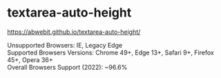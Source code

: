 # textarea-auto-height
https://abwebit.github.io/textarea-auto-height/

Unsupported Browsers: IE, Legacy Edge  
Supported Browsers Versions: Chrome 49+, Edge 13+, Safari 9+, Firefox 45+, Opera 36+  
Overall Browsers Support (2022): ~96.6%
